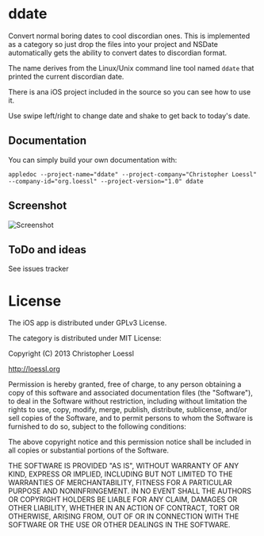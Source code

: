 ddate
=====

Convert normal boring dates to cool discordian ones.
This is implemented as a category so just drop the files into your project and NSDate automatically gets the ability to convert dates to discordian format.

The name derives from the Linux/Unix command line tool named `ddate` that printed the current discordian date.

There is ana iOS project included in the source so you can see how to use it.

Use swipe left/right to change date and shake to get back to today's date.


Documentation
-------------

You can simply build your own documentation with:

    appledoc --project-name="ddate" --project-company="Christopher Loessl" --company-id="org.loessl" --project-version="1.0" ddate


Screenshot
----------

![Screenshot](http://loessl.org/projekte/ddate/images/iphone_white_angle2.png)


ToDo and ideas
--------------

See issues tracker


License
=======

The iOS app is distributed under GPLv3 License.

The category is distributed under MIT License:

Copyright (C) 2013 Christopher Loessl

http://loessl.org

Permission is hereby granted, free of charge, to any person obtaining a copy
of this software and associated documentation files (the "Software"), to deal
in the Software without restriction, including without limitation the rights
to use, copy, modify, merge, publish, distribute, sublicense, and/or sell
copies of the Software, and to permit persons to whom the Software is
furnished to do so, subject to the following conditions:

The above copyright notice and this permission notice shall be included in
all copies or substantial portions of the Software.

THE SOFTWARE IS PROVIDED "AS IS", WITHOUT WARRANTY OF ANY KIND, EXPRESS OR
IMPLIED, INCLUDING BUT NOT LIMITED TO THE WARRANTIES OF MERCHANTABILITY,
FITNESS FOR A PARTICULAR PURPOSE AND NONINFRINGEMENT. IN NO EVENT SHALL THE
AUTHORS OR COPYRIGHT HOLDERS BE LIABLE FOR ANY CLAIM, DAMAGES OR OTHER
LIABILITY, WHETHER IN AN ACTION OF CONTRACT, TORT OR OTHERWISE, ARISING FROM,
OUT OF OR IN CONNECTION WITH THE SOFTWARE OR THE USE OR OTHER DEALINGS IN
THE SOFTWARE.
